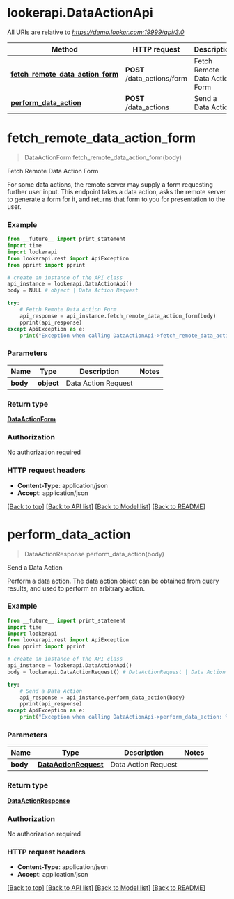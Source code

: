 # lookerapi.DataActionApi

All URIs are relative to *https://demo.looker.com:19999/api/3.0*

Method | HTTP request | Description
------------- | ------------- | -------------
[**fetch_remote_data_action_form**](DataActionApi.md#fetch_remote_data_action_form) | **POST** /data_actions/form | Fetch Remote Data Action Form
[**perform_data_action**](DataActionApi.md#perform_data_action) | **POST** /data_actions | Send a Data Action


# **fetch_remote_data_action_form**
> DataActionForm fetch_remote_data_action_form(body)

Fetch Remote Data Action Form

For some data actions, the remote server may supply a form requesting further user input. This endpoint takes a data action, asks the remote server to generate a form for it, and returns that form to you for presentation to the user.

### Example 
```python
from __future__ import print_statement
import time
import lookerapi
from lookerapi.rest import ApiException
from pprint import pprint

# create an instance of the API class
api_instance = lookerapi.DataActionApi()
body = NULL # object | Data Action Request

try: 
    # Fetch Remote Data Action Form
    api_response = api_instance.fetch_remote_data_action_form(body)
    pprint(api_response)
except ApiException as e:
    print("Exception when calling DataActionApi->fetch_remote_data_action_form: %s\n" % e)
```

### Parameters

Name | Type | Description  | Notes
------------- | ------------- | ------------- | -------------
 **body** | **object**| Data Action Request | 

### Return type

[**DataActionForm**](DataActionForm.md)

### Authorization

No authorization required

### HTTP request headers

 - **Content-Type**: application/json
 - **Accept**: application/json

[[Back to top]](#) [[Back to API list]](../README.md#documentation-for-api-endpoints) [[Back to Model list]](../README.md#documentation-for-models) [[Back to README]](../README.md)

# **perform_data_action**
> DataActionResponse perform_data_action(body)

Send a Data Action

Perform a data action. The data action object can be obtained from query results, and used to perform an arbitrary action.

### Example 
```python
from __future__ import print_statement
import time
import lookerapi
from lookerapi.rest import ApiException
from pprint import pprint

# create an instance of the API class
api_instance = lookerapi.DataActionApi()
body = lookerapi.DataActionRequest() # DataActionRequest | Data Action Request

try: 
    # Send a Data Action
    api_response = api_instance.perform_data_action(body)
    pprint(api_response)
except ApiException as e:
    print("Exception when calling DataActionApi->perform_data_action: %s\n" % e)
```

### Parameters

Name | Type | Description  | Notes
------------- | ------------- | ------------- | -------------
 **body** | [**DataActionRequest**](DataActionRequest.md)| Data Action Request | 

### Return type

[**DataActionResponse**](DataActionResponse.md)

### Authorization

No authorization required

### HTTP request headers

 - **Content-Type**: application/json
 - **Accept**: application/json

[[Back to top]](#) [[Back to API list]](../README.md#documentation-for-api-endpoints) [[Back to Model list]](../README.md#documentation-for-models) [[Back to README]](../README.md)

